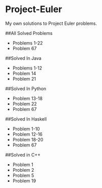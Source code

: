 # Project-Euler
My own solutions to Project Euler problems. 

##All Solved Problems
 - Problems 1-22
 - Problem 67
 
##Solved In Java
 - Problems 1-12
 - Problem 14
 - Problem 21

##Solved In Python
 - Problem 13-18
 - Problem 22
 - Problem 67

##Solved In Haskell
 - Problem 1-10
 - Problem 12-16
 - Problem 18-20
 - Problem 67
 
##Solved in C++
 - Problem 1
 - Problem 2
 - Problem 5
 - Problem 19
